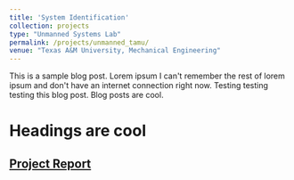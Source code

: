```yaml
---
title: 'System Identification'
collection: projects
type: "Unmanned Systems Lab"
permalink: /projects/unmanned_tamu/
venue: "Texas A&M University, Mechanical Engineering"
---
```


This is a sample blog post. Lorem ipsum I can't remember the rest of lorem ipsum and don't have an internet connection right now. Testing testing testing this blog post. Blog posts are cool.

Headings are cool
======

[Project Report](http://exampleurl.com)
------
